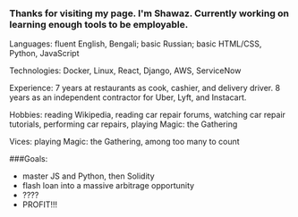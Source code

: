 ### Thanks for visiting my page. I'm Shawaz. Currently working on learning enough tools to be employable. 

Languages: fluent English, Bengali; basic Russian; basic HTML/CSS, Python, JavaScript

Technologies: Docker, Linux, React, Django, AWS, ServiceNow

Experience: 7 years at restaurants as cook, cashier, and delivery driver. 8 years as an independent contractor for Uber, Lyft, and Instacart. 

Hobbies: reading Wikipedia, reading car repair forums, watching car repair tutorials, performing car repairs, playing Magic: the Gathering

Vices: playing Magic: the Gathering, among too many to count

###Goals:
* master JS and Python, then Solidity
* flash loan into a massive arbitrage opportunity
* ????
* PROFIT!!!
